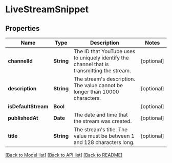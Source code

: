 # LiveStreamSnippet

## Properties
Name | Type | Description | Notes
------------ | ------------- | ------------- | -------------
**channelId** | **String** | The ID that YouTube uses to uniquely identify the channel that is transmitting the stream. | [optional] 
**description** | **String** | The stream&#39;s description. The value cannot be longer than 10000 characters. | [optional] 
**isDefaultStream** | **Bool** |  | [optional] 
**publishedAt** | **Date** | The date and time that the stream was created. | [optional] 
**title** | **String** | The stream&#39;s title. The value must be between 1 and 128 characters long. | [optional] 

[[Back to Model list]](../README.md#documentation-for-models) [[Back to API list]](../README.md#documentation-for-api-endpoints) [[Back to README]](../README.md)


